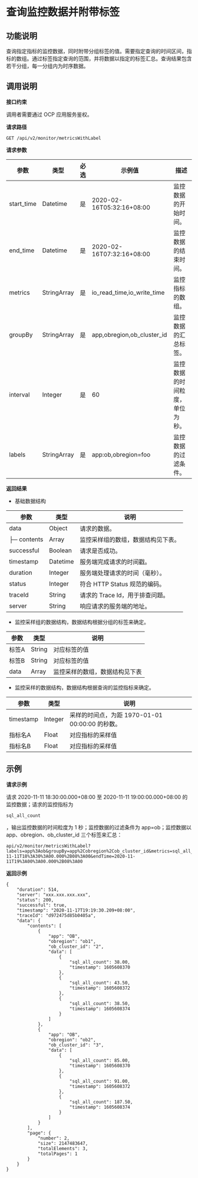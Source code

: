 查询监控数据并附带标签 
================================



**功能说明** 
-----------------------------

查询指定指标的监控数据，同时附带分组标签的值。需要指定查询的时间区间，指标的数组。通过标签指定查询的范围，并将数据以指定的标签汇总。查询结果包含若干分组，每一分组内为时序数据。

**调用说明** 
-----------------------------

**接口约束** 

调用者需要通过 OCP 应用服务鉴权。

**请求路径** 

`GET /api/v2/monitor/metricsWithLabel`

**请求参数** 


|     参数     |     类型      | 必选 |            示例值             |       描述        |
|------------|-------------|----|----------------------------|-----------------|
| start_time | Datetime    | 是  | 2020-02-16T05:32:16+08:00  | 监控数据的开始时间。      |
| end_time   | Datetime    | 是  | 2020-02-16T07:32:16+08:00  | 监控数据的结束时间。      |
| metrics    | StringArray | 是  | io_read_time,io_write_time | 监控指标的数组。        |
| groupBy    | StringArray | 是  | app,obregion,ob_cluster_id | 监控数据的汇总标签。      |
| interval   | Integer     | 是  | 60                         | 监控数据的时间粒度，单位为秒。 |
| labels     | StringArray | 是  | app:ob,obregion=foo        | 监控数据的过滤条件。      |



**返回结果** 

* 基础数据结构

  




|     参数      |    类型    |          说明           |
|-------------|----------|-----------------------|
| data        | Object   | 请求的数据。                |
| ├─ contents | Array    | 监控采样组的数组，数据结构见下表。     |
| successful  | Boolean  | 请求是否成功。               |
| timestamp   | Datetime | 服务端完成请求的时间戳。          |
| duration    | Integer  | 服务端处理请求的时间（毫秒）。       |
| status      | Integer  | 符合 HTTP Status 规范的编码。 |
| traceId     | String   | 请求的 Trace Id，用于排查问题。  |
| server      | String   | 响应请求的服务端的地址。          |



* 监控采样组的数据结构，数据结构根据分组的标签来确定。

  




|  参数  |   类型   |       说明        |
|------|--------|-----------------|
| 标签A  | String | 对应标签的值          |
| 标签B  | String | 对应标签的值          |
| data | Array  | 监控采样的数组，数据结构见下表 |



* 监控采样的数据结构，数据结构根据查询的监控指标来确定。

  




|    参数     |   类型    |                 说明                 |
|-----------|---------|------------------------------------|
| timestamp | Integer | 采样的时间点，为距 1970-01-01 00:00:00 的秒数。 |
| 指标名A      | Float   | 对应指标的采样值                           |
| 指标名B      | Float   | 对应指标的采样值                           |



**示例** 
---------------------------

**请求示例** 

请求 2020-11-11 18:30:00.000+08:00 至 2020-11-11 19:00:00.000+08:00 的监控数据；请求的监控指标为 

`sql_all_count`

，输出监控数据的时间粒度为 1 秒；监控数据的过滤条件为 app=ob；监控数据以 app、obregion、ob_cluster_id 三个标签来汇总：

```code
api/v2/monitor/metricsWithLabel?labels=app%3Aob&groupBy=app%2Cobregion%2Cob_cluster_id&metrics=sql_all_count&interval=1&limit=5&2020-11-11T18%3A30%3A00.000%2B08%3A00&endTime=2020-11-11T19%3A00%3A00.000%2B08%3A00
```



**返回示例** 

```code
{
    "duration": 514,
    "server": "xxx.xxx.xxx.xxx",
    "status": 200,
    "successful": true,
    "timestamp": "2020-11-17T19:19:30.209+08:00",
    "traceId": "d972475d85b0405a",
    "data": {
        "contents": [
            {
                "app": "OB",
                "obregion": "ob1",
              	"ob_cluster_id": "2",
                "data": [
                    {
                        "sql_all_count": 38.00,
                        "timestamp": 1605608370
                    },
                    {
                        "sql_all_count": 43.50,
                        "timestamp": 1605608372
                    },
                    {
                        "sql_all_count": 38.50,
                        "timestamp": 1605608374
                    }
                ]
            },
            {
                "app": "OB",
                "obregion": "ob2",
              	"ob_cluster_id": "3",
                "data": [
                    {
                        "sql_all_count": 85.00,
                        "timestamp": 1605608370
                    },
                    {
                        "sql_all_count": 91.00,
                        "timestamp": 1605608372
                    },
                    {
                        "sql_all_count": 187.50,
                        "timestamp": 1605608374
                    }
                ]
            }
        ],
        "page": {
            "number": 2,
            "size": 2147483647,
            "totalElements": 3,
            "totalPages": 1
        }
    }
}
```


